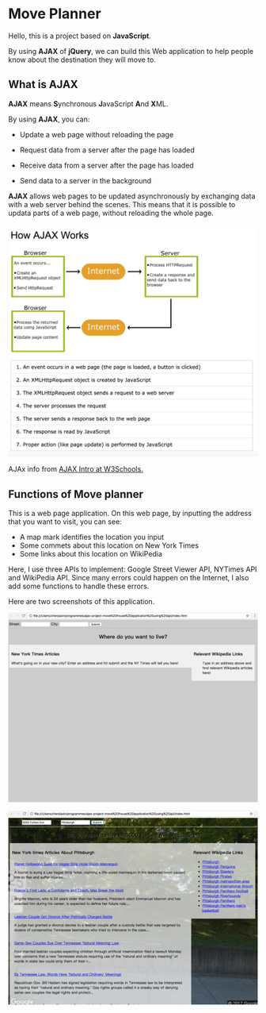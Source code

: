 # Move Planner
Hello, this is a project based on **JavaScript**.

By using **AJAX** of **jQuery**, we can build this Web application to help people know about the destination they will move to.

## What is AJAX
**AJAX** means **S**ynchronous **J**avaScript **A**nd **X**ML.

By using **AJAX**, you can:

* Update a web page without reloading the page

* Request data from a server after the page has loaded

* Receive data from a server after the page has loaded

* Send data to a server in the background

**AJAX** allows web pages to be updated asynchronously by exchanging data with a web server behind the scenes. This means that it is possible to updata parts of a web page, without reloading the whole page.

![how AJAX work](https://github.com/chen-star/Move-Planner/raw/master/images/1.png)


AJAx info from [AJAX Intro at W3Schools.](https://www.w3schools.com/xml/ajax_intro.asp)

## Functions of Move planner

This is a web page application. On this web page, by inputting the address that you want to visit, you can see:

* A map mark identifies the location you input
* Some commets about this location on New York Times
* Some links about this location on WikiPedia

Here, I use three APIs to implement: Google Street Viewer API, NYTimes API and WikiPedia API. Since many errors could happen on the Internet, I also add some functions to handle these errors. 

Here are two screenshots of this application.

![screenshot1](https://github.com/chen-star/Move-Planner/raw/master/images/2.png)

![screenshot2](https://github.com/chen-star/Move-Planner/raw/master/images/3.png)


